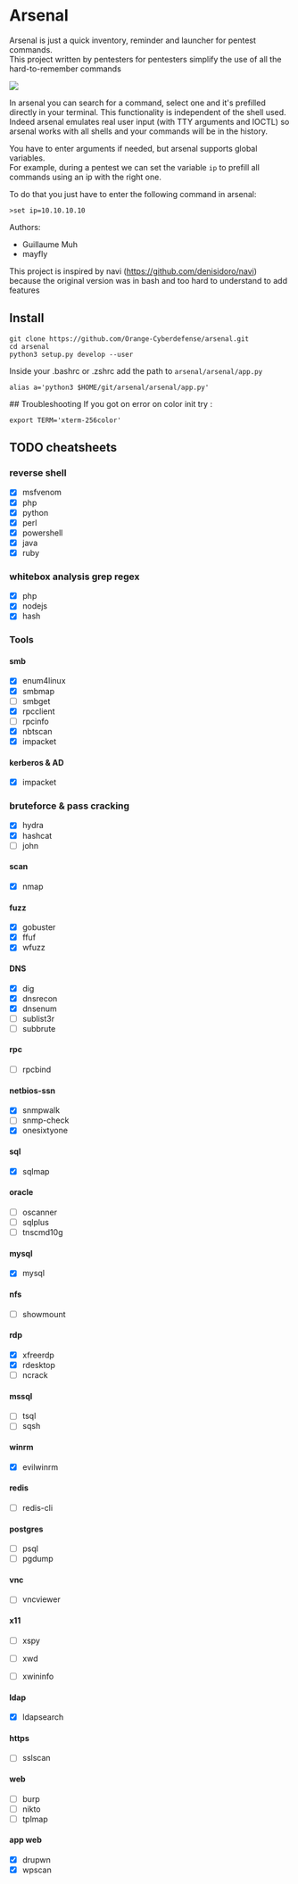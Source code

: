# Arsenal

Arsenal is just a quick inventory, reminder and launcher for pentest commands.
<br>This project written by pentesters for pentesters simplify the use of all the hard-to-remember commands

![](arsenal.gif)

In arsenal you can search for a command, select one and it's prefilled directly in your terminal. This functionality is independent of the shell used. Indeed arsenal emulates real user input (with TTY arguments and IOCTL) so arsenal works with all shells and your commands will be in the history.

You have to enter arguments if needed, but arsenal supports global variables. <br>
For example, during a pentest we can set the variable `ip` to prefill all commands using an ip with the right one.

To do that you just have to enter the following command in arsenal:
```
>set ip=10.10.10.10
``` 

Authors: 
* Guillaume Muh
* mayfly

This project is inspired by navi (<https://github.com/denisidoro/navi>) because the original version was in bash and too hard to understand to add features


## Install

```
git clone https://github.com/Orange-Cyberdefense/arsenal.git
cd arsenal
python3 setup.py develop --user
```

Inside your .bashrc or .zshrc add the path to `arsenal/arsenal/app.py`
```
alias a='python3 $HOME/git/arsenal/arsenal/app.py'
```

## Troubleshooting
If you got on error on color init try : 
```
export TERM='xterm-256color'
```

## TODO cheatsheets 

### reverse shell
- [X] msfvenom
- [X] php
- [X] python
- [X] perl
- [X] powershell
- [X] java
- [X] ruby

### whitebox analysis grep regex
- [X] php
- [X] nodejs
- [X] hash

### Tools

#### smb
- [X] enum4linux 
- [X] smbmap
- [ ] smbget     
- [X] rpcclient
- [ ] rpcinfo
- [X] nbtscan
- [X] impacket

#### kerberos & AD
- [X] impacket

### bruteforce & pass cracking
- [X] hydra
- [X] hashcat
- [ ] john

#### scan
- [X] nmap

#### fuzz    
- [X] gobuster
- [X] ffuf
- [X] wfuzz

#### DNS
- [X] dig
- [X] dnsrecon
- [X] dnsenum
- [ ] sublist3r
- [ ] subbrute

#### rpc
- [ ] rpcbind

#### netbios-ssn
- [X] snmpwalk
- [ ] snmp-check
- [X] onesixtyone

#### sql
- [X] sqlmap 

#### oracle
- [ ] oscanner
- [ ] sqlplus
- [ ] tnscmd10g

#### mysql
- [X] mysql

#### nfs
- [ ] showmount

#### rdp
- [X] xfreerdp
- [X] rdesktop
- [ ] ncrack

#### mssql
- [ ] tsql
- [ ] sqsh

#### winrm
- [X] evilwinrm

#### redis
- [ ] redis-cli

#### postgres
- [ ] psql
- [ ] pgdump

#### vnc
- [ ] vncviewer

#### x11
- [ ] xspy
- [ ] xwd
- [ ] xwininfo


#### ldap
- [X] ldapsearch

#### https
- [ ] sslscan

#### web 
- [ ] burp
- [ ] nikto
- [ ] tplmap

#### app web
- [X] drupwn
- [X] wpscan
